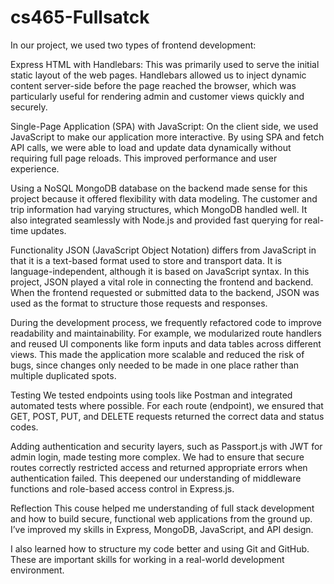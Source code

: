 # cs465-Fullsatck
In our project, we used two types of frontend development:

Express HTML with Handlebars: This was primarily used to serve the initial static layout of the web pages. Handlebars allowed us to inject dynamic content server-side before the page reached the browser, which was particularly useful for rendering admin and customer views quickly and securely.

Single-Page Application (SPA) with JavaScript: On the client side, we used JavaScript to make our application more interactive. By using SPA and fetch API calls, we were able to load and update data dynamically without requiring full page reloads. This improved performance and user experience.

Using a NoSQL MongoDB database on the backend made sense for this project because it offered flexibility with data modeling. The customer and trip information had varying structures, which MongoDB handled well. It also integrated seamlessly with Node.js and provided fast querying for real-time updates.

Functionality
JSON (JavaScript Object Notation) differs from JavaScript in that it is a text-based format used to store and transport data. It is language-independent, although it is based on JavaScript syntax. In this project, JSON played a vital role in connecting the frontend and backend. When the frontend requested or submitted data to the backend, JSON was used as the format to structure those requests and responses.

During the development process, we frequently refactored code to improve readability and maintainability. For example, we modularized route handlers and reused UI components like form inputs and data tables across different views. This made the application more scalable and reduced the risk of bugs, since changes only needed to be made in one place rather than multiple duplicated spots.




Testing
We tested endpoints using tools like Postman and integrated automated tests where possible. For each route (endpoint), we ensured that GET, POST, PUT, and DELETE requests returned the correct data and status codes.

Adding authentication and security layers, such as Passport.js with JWT for admin login, made testing more complex. We had to ensure that secure routes correctly restricted access and returned appropriate errors when authentication failed. This deepened our understanding of middleware functions and role-based access control in Express.js.


Reflection
This couse helped me understanding of full stack development and how to build secure, functional web applications from the ground up. I’ve improved my skills in Express, MongoDB, JavaScript, and API design.

I also learned how to structure my code better and using Git and GitHub. These are important skills for working in a real-world development environment. 
